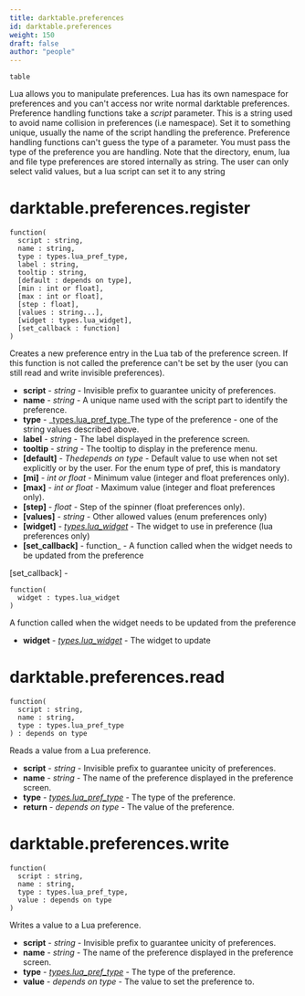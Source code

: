 ```yaml
---
title: darktable.preferences
id: darktable.preferences
weight: 150
draft: false
author: "people"
---
```


`table`

Lua allows you to manipulate preferences. Lua has its own namespace for preferences and
you can't access nor write normal darktable preferences.
Preference handling functions take a _script_ parameter. This is a string used to avoid
name collision in preferences \(i.e namespace\). Set it to something unique, usually the
name of the script handling the preference.
Preference handling functions can't guess the type of a parameter. You must pass the type
of the preference you are handling.
Note that the directory, enum, lua and file type preferences are stored internally as string.
The user can only select valid values, but a lua script can set it to any string

# darktable.preferences.register

```
function(
  script : string,
  name : string,
  type : types.lua_pref_type,
  label : string,
  tooltip : string,
  [default : depends on type],
  [min : int or float],
  [max : int or float],
  [step : float],
  [values : string...],
  [widget : types.lua_widget],
  [set_callback : function]
)
```

Creates a new preference entry in the Lua tab of the preference screen. If this function
is not called the preference can't be set by the user \(you can still read and write invisible
preferences\).

* **script** - _string_ - Invisible prefix to guarantee unicity of preferences.
* **name** - _string_ - A unique name used with the script part to identify the preference.
* **type** - _[types.lua_pref_type](../../types/lua_pref_type)_The type of the preference - one of the string values described above.
* **label** - _string_ - The label displayed in the preference screen.
* **tooltip** - _string_ - The tooltip to display in the preference menu.
* **\[default\]** - _Thedepends on type_ - Default value to use when not set explicitly or by the user.
For the enum type of pref, this is mandatory
* **\[mi\]** - _int or float_ - Minimum value \(integer and float preferences only\).
* **\[max\]** - _int or float_ - Maximum value \(integer and float preferences only\).
* **\[step\]** - _float_ - Step of the spinner \(float preferences only\).
* **\[values\]** - _string_ - Other allowed values \(enum preferences only\)
* **\[widget\]** - _[types.lua_widget](../../types/lua_widget)_ - The widget to use in preference \(lua preferences only\)
* **\[set_callback\]** - function_ - A function called when the widget needs to be updated from the preference

\[set_callback\] -

```
function(
  widget : types.lua_widget
)
```

A function called when the widget needs to be updated from the preference

* **widget** - _[types.lua_widget](../../types/lua_widget)_ - The widget to update

# darktable.preferences.read

```
function(
  script : string,
  name : string,
  type : types.lua_pref_type
) : depends on type
```

Reads a value from a Lua preference.

* **script** - _string_ - Invisible prefix to guarantee unicity of preferences.
* **name** - _string_ - The name of the preference displayed in the preference screen.
* **type** - _[types.lua_pref_type](../../types/lua_pref_type)_ - The type of the preference.
* **return** - _depends on type_ - The value of the preference.

# darktable.preferences.write

```
function(
  script : string,
  name : string,
  type : types.lua_pref_type,
  value : depends on type
)
```

Writes a value to a Lua preference.

* **script** - _string_ - Invisible prefix to guarantee unicity of preferences.
* **name** - _string_ - The name of the preference displayed in the preference screen.
* **type** - _[types.lua_pref_type](../../types/lua_pref_type)_ - The type of the preference.
* **value** - _depends on type_ - The value to set the preference to.
